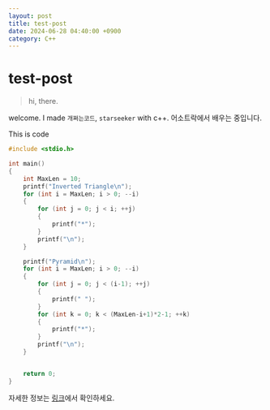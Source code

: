 ```yaml
---
layout: post
title: test-post
date: 2024-06-28 04:40:00 +0900
category: C++
---
```

# test-post
> hi, there.

welcome.
I made `개쩌는코드`, `starseeker` with c++.
어소트락에서 배우는 중입니다.


This is code

```cpp
#include <stdio.h>

int main()
{
	int MaxLen = 10;
	printf("Inverted Triangle\n");
	for (int i = MaxLen; i > 0; --i)
	{
		for (int j = 0; j < i; ++j)
		{
			printf("*");
		}
		printf("\n");
	}

	printf("Pyramid\n");
	for (int i = MaxLen; i > 0; --i)
	{
		for (int j = 0; j < (i-1); ++j)
		{
			printf(" ");
		}
		for (int k = 0; k < (MaxLen-i+1)*2-1; ++k)
		{
			printf("*");
		}
		printf("\n");
	}


	return 0;
}
```


자세한 정보는 [링크][link1]에서 확인하세요.

[link1]: https://www.naver.com/